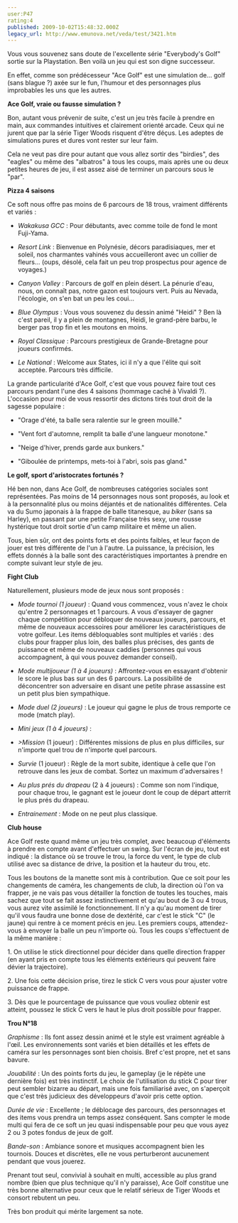 ```yaml
---
user:P47
rating:4
published: 2009-10-02T15:48:32.000Z
legacy_url: http://www.emunova.net/veda/test/3421.htm
---
```

Vous vous souvenez sans doute de l'excellente série "Everybody's Golf" sortie sur la Playstation. Ben voilà un jeu qui est son digne successeur.  

En effet, comme son prédécesseur "Ace Golf" est une simulation de... golf (sans blague ?) axée sur le fun, l'humour et des personnages plus improbables les uns que les autres.  

  

**Ace Golf, vraie ou fausse simulation ?**  

  

Bon, autant vous prévenir de suite, c'est un jeu très facile à prendre en main, aux commandes intuitives et clairement orienté arcade. Ceux qui ne jurent que par la série Tiger Woods risquent d'être déçus. Les adeptes de simulations pures et dures vont rester sur leur faim.  

Cela ne veut pas dire pour autant que vous allez sortir des "birdies", des "eagles" ou même des "albatros" à tous les coups, mais après une ou deux petites heures de jeu, il est assez aisé de terminer un parcours sous le "par".  

  

**Pizza 4 saisons**  

  

Ce soft nous offre pas moins de 6 parcours de 18 trous, vraiment différents et variés :  

  

- _Wakakusa GCC_ : Pour débutants, avec comme toile de fond le mont Fuji-Yama.  

  

- _Resort Link_ : Bienvenue en Polynésie, décors paradisiaques, mer et soleil, nos charmantes vahinés vous accueilleront avec un collier de fleurs... (oups, désolé, cela fait un peu trop prospectus pour agence de voyages.)  

  

- _Canyon Valley_ : Parcours de golf en plein désert. La pénurie d'eau, nous, on connaît pas, notre gazon est toujours vert. Puis au Nevada, l'écologie, on s'en bat un peu les coui...  

  

- _Blue Olympus_ : Vous vous souvenez du dessin animé "Heidi" ? Ben là c'est pareil, il y a plein de montagnes, Heidi, le grand-père barbu, le berger pas trop fin et les moutons en moins.  

  

- _Royal Classique_ : Parcours prestigieux de Grande-Bretagne pour joueurs confirmés.  

  

- _Le National_ : Welcome aux States, ici il n'y a que l'élite qui soit acceptée. Parcours très difficile.  

  

La grande particularité d'Ace Golf, c'est que vous pouvez faire tout ces parcours pendant l'une des 4 saisons (hommage caché à Vivaldi ?). L'occasion pour moi de vous ressortir des dictons tirés tout droit de la sagesse populaire :  

- "Orage d'été, ta balle sera ralentie sur le green mouillé."  

- "Vent fort d'automne, remplit ta balle d'une langueur monotone."  

- "Neige d'hiver, prends garde aux bunkers."  

- "Giboulée de printemps, mets-toi à l'abri, sois pas gland."  

  

**Le golf, sport d'aristocrates fortunés ?**  

  

Hé ben non, dans Ace Golf, de nombreuses catégories sociales sont représentées. Pas moins de 14 personnages nous sont proposés, au look et à la personnalité plus ou moins déjantés et de nationalités différentes. Cela va du Sumo japonais à la frappe de balle titanesque, au _biker_ (sans sa Harley), en passant par une petite Française très sexy, une rousse hystérique tout droit sortie d'un camp militaire et même un alien.  

Tous, bien sûr, ont des points forts et des points faibles, et leur façon de jouer est très différente de l'un à l'autre. La puissance, la précision, les effets donnés à la balle sont des caractéristiques importantes à prendre en compte suivant leur style de jeu.  

  

**Fight Club**  

  

Naturellement, plusieurs mode de jeux nous sont proposés :  

  

- _Mode tournoi (1 joueur)_ : Quand vous commencez, vous n'avez le choix qu'entre 2 personnages et 1 parcours. A vous d'essayer de gagner chaque compétition pour débloquer de nouveaux joueurs, parcours, et même de nouveaux accessoires pour améliorer les caractéristiques de votre golfeur. Les items débloquables sont multiples et variés : des clubs pour frapper plus loin, des balles plus précises, des gants de puissance et même de nouveaux caddies (personnes qui vous accompagnent, à qui vous pouvez demander conseil).  

  

- _Mode multijoueur (1 à 4 joueurs)_ : Affrontez-vous en essayant d'obtenir le score le plus bas sur un des 6 parcours. La possibilité de déconcentrer son adversaire en disant une petite phrase assassine est un petit plus bien sympathique.  

  

- _Mode duel (2 joueurs)_ : Le joueur qui gagne le plus de trous remporte ce mode (match play).  

  

- _Mini jeux (1 à 4 joueurs)_ :  

- _\>Mission_ (1 joueur) : Différentes missions de plus en plus difficiles, sur n'importe quel trou de n'importe quel parcours.  

- _Survie_ (1 joueur) : Règle de la mort subite, identique à celle que l'on retrouve dans les jeux de combat. Sortez un maximum d'adversaires !  

- _Au plus prés du drapeau_ (2 à 4 joueurs) : Comme son nom l'indique, pour chaque trou, le gagnant est le joueur dont le coup de départ atterrit le plus prés du drapeau.  

  

- _Entrainement_ : Mode on ne peut plus classique.  

  

**Club house**  

  

Ace Golf reste quand même un jeu très complet, avec beaucoup d'éléments à prendre en compte avant d'effectuer un swing. Sur l'écran de jeu, tout est indiqué : la distance où se trouve le trou, la force du vent, le type de club utilisé avec sa distance de drive, la position et la hauteur du trou, etc.  

Tous les boutons de la manette sont mis à contribution. Que ce soit pour les changements de caméra, les changements de club, la direction où l'on va frapper, je ne vais pas vous détailler la fonction de toutes les touches, mais sachez que tout se fait assez instinctivement et qu'au bout de 3 ou 4 trous, vous aurez vite assimilé le fonctionnement. Il n'y a qu'au moment de tirer qu'il vous faudra une bonne dose de dextérité, car c'est le stick "C" (le jaune) qui rentre à ce moment précis en jeu. Les premiers coups, attendez-vous à envoyer la balle un peu n'importe où. Tous les coups s'effectuent de la même manière :  

  

1\. On utilise le stick directionnel pour décider dans quelle direction frapper (en ayant pris en compte tous les éléments extérieurs qui peuvent faire dévier la trajectoire).  

2\. Une fois cette décision prise, tirez le stick C vers vous pour ajuster votre puissance de frappe.  

3\. Dès que le pourcentage de puissance que vous vouliez obtenir est atteint, poussez le stick C vers le haut le plus droit possible pour frapper.  

  

**Trou N°18**  

  

_Graphisme_ : Ils font assez dessin animé et le style est vraiment agréable à l'œil. Les environnements sont variés et bien détaillés et les effets de caméra sur les personnages sont bien choisis. Bref c'est propre, net et sans bavure.  

  

_Jouabilité_ : Un des points forts du jeu, le gameplay (je le répète une dernière fois) est très instinctif. Le choix de l'utilisation du stick C pour tirer peut sembler bizarre au départ, mais une fois familiarisé avec, on s'aperçoit que c'est très judicieux des développeurs d'avoir pris cette option.  

  

_Durée de vie_ : Excellente ; le déblocage des parcours, des personnages et des items vous prendra un temps assez conséquent. Sans compter le mode multi qui fera de ce soft un jeu quasi indispensable pour peu que vous ayez 2 ou 3 potes fondus de jeux de golf.  

  

_Bande-son_ : Ambiance sonore et musiques accompagnent bien les tournois. Douces et discrètes, elle ne vous perturberont aucunement pendant que vous jouerez.  

  

Prenant tout seul, convivial à souhait en multi, accessible au plus grand nombre (bien que plus technique qu'il n'y paraisse), Ace Golf constitue une très bonne alternative pour ceux que le relatif sérieux de Tiger Woods et consort rebutent un peu.  

Très bon produit qui mérite largement sa note.